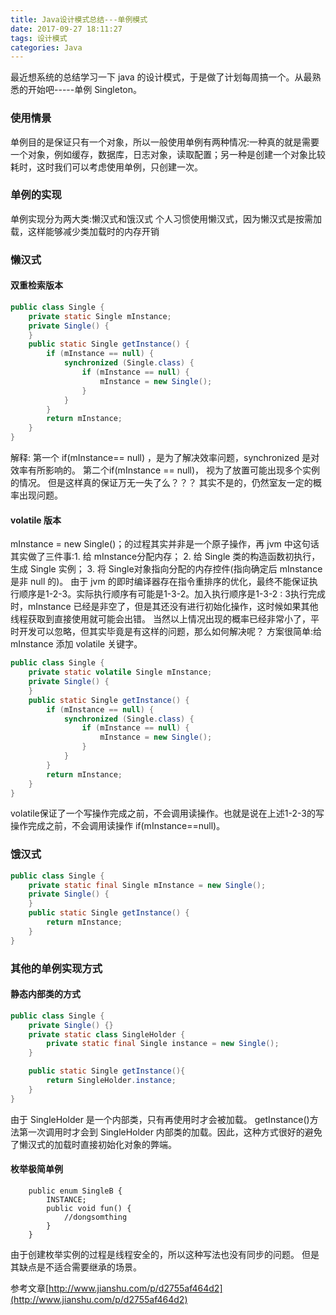 ```yaml
---
title: Java设计模式总结---单例模式
date: 2017-09-27 18:11:27
tags: 设计模式
categories: Java
---
```

最近想系统的总结学习一下 java 的设计模式，于是做了计划每周搞一个。从最熟悉的开始吧-----单例 Singleton。
### 使用情景
单例目的是保证只有一个对象，所以一般使用单例有两种情况:一种真的就是需要一个对象，例如缓存，数据库，日志对象，读取配置；另一种是创建一个对象比较耗时，这时我们可以考虑使用单例，只创建一次。
### 单例的实现
单例实现分为两大类:懒汉式和饿汉式
个人习惯使用懒汉式，因为懒汉式是按需加载，这样能够减少类加载时的内存开销
### 懒汉式
####  双重检索版本
```java
public class Single {
    private static Single mInstance;
    private Single() {
    }
    public static Single getInstance() {
        if (mInstance == null) {
            synchronized (Single.class) {
                if (mInstance == null) {
                    mInstance = new Single();
                }
            }
        }
        return mInstance;
    }
}
```
解释:
第一个 if(mInstance== null) ，是为了解决效率问题，synchronized 是对效率有所影响的。
第二个if(mInstance == null)， 视为了放置可能出现多个实例的情况。
但是这样真的保证万无一失了么？？？ 其实不是的，仍然室友一定的概率出现问题。
#### volatile 版本
mInstance = new Single()；的过程其实并非是一个原子操作，再 jvm 中这句话其实做了三件事:1. 给 mInstance分配内存； 2. 给 Single 类的构造函数初执行，生成 Single 实例； 3. 将 Single对象指向分配的内存控件(指向确定后 mInstance 是非 null 的)。
由于 jvm 的即时编译器存在指令重排序的优化，最终不能保证执行顺序是1-2-3。实际执行顺序有可能是1-3-2。加入执行顺序是1-3-2 : 3执行完成时，mInstance 已经是非空了，但是其还没有进行初始化操作，这时候如果其他线程获取到直接使用就可能会出错。
当然以上情况出现的概率已经非常小了，平时开发可以忽略，但其实毕竟是有这样的问题，那么如何解决呢？ 方案很简单:给 mInstance 添加 volatile 关键字。
```java
public class Single {
    private static volatile Single mInstance;
    private Single() {
    }
    public static Single getInstance() {
        if (mInstance == null) {
            synchronized (Single.class) {
                if (mInstance == null) {
                    mInstance = new Single();
                }
            }
        }
        return mInstance;
    }
}
```
volatile保证了一个写操作完成之前，不会调用读操作。也就是说在上述1-2-3的写操作完成之前，不会调用读操作 if(mInstance==null)。
### 饿汉式
```java
public class Single {
    private static final Single mInstance = new Single();
    private Single() {
    }
    public static Single getInstance() {
        return mInstance;
    }
}
```
### 其他的单例实现方式
#### 静态内部类的方式
```java
public class Single {
    private Single() {}
    private static class SingleHolder {
        private static final Single instance = new Single();
    }

    public static Single getInstance(){
        return SingleHolder.instance;
    }
}
```
由于 SingleHolder 是一个内部类，只有再使用时才会被加载。 getInstance()方法第一次调用时才会到 SingleHolder 内部类的加载。因此，这种方式很好的避免了懒汉式的加载时直接初始化对象的弊端。
#### 枚举极简单例
```
    public enum SingleB {
        INSTANCE;
        public void fun() {
            //dongsomthing
        }
    }
```
由于创建枚举实例的过程是线程安全的，所以这种写法也没有同步的问题。 但是其缺点是不适合需要继承的场景。

参考文章[http://www.jianshu.com/p/d2755af464d2](http://www.jianshu.com/p/d2755af464d2)